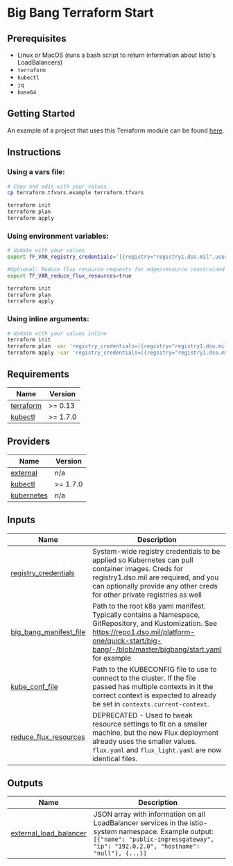 # Big Bang Terraform Start

## Prerequisites

- Linux or MacOS (runs a bash script to return information about Istio's LoadBalancers)
- `terraform`
- `kubectl`
- `jq`
- `base64`

## Getting Started

An example of a project that uses this Terraform module can be found [here](https://repo1.dso.mil/platform-one/quick-start/big-bang).

## Instructions

### Using a vars file:

```bash
# Copy and edit with your values
cp terraform.tfvars.example terraform.tfvars 

terraform init
terraform plan
terraform apply
```

### Using environment variables:

```bash
# Update with your values
export TF_VAR_registry_credentials='[{registry="registry1.dso.mil",username="REPLACE_ME",password="REPLACE_ME"}]'

#Optional: Reduce flux resource requests for edge/resource constrained environments
export TF_VAR_reduce_flux_resources=true

terraform init
terraform plan
terraform apply
```

### Using inline arguments:

```bash
# Update with your values inline
terraform init
terraform plan -var 'registry_credentials=[{registry="registry1.dso.mil",username="REPLACE_ME",password="REPLACE_ME"}]'
terraform apply -var 'registry_credentials=[{regsitry="registry1.dso.mil",username="REPLACE_ME",password="REPLACE_ME"}]'
```

<!-- BEGIN_TF_DOCS -->
## Requirements

| Name | Version |
|------|---------|
| <a name="requirement_terraform"></a> [terraform](#requirement\_terraform) | >= 0.13 |
| <a name="requirement_kubectl"></a> [kubectl](#requirement\_kubectl) | >= 1.7.0 |

## Providers

| Name | Version |
|------|---------|
| <a name="provider_external"></a> [external](#provider\_external) | n/a |
| <a name="provider_kubectl"></a> [kubectl](#provider\_kubectl) | >= 1.7.0 |
| <a name="provider_kubernetes"></a> [kubernetes](#provider\_kubernetes) | n/a |

## Inputs

| Name | Description | Type | Default | Required |
|------|-------------|------|---------|:--------:|
| <a name="input_registry_credentials"></a> [registry\_credentials](#input\_registry\_credentials) | System-wide registry credentials to be applied so Kubernetes can pull container images. Creds for registry1.dso.mil are required, and you can optionally provide any other creds for other private registries as well | <pre>list(object({<br>    registry = string<br>    username = string<br>    password = string<br>  }))</pre> | n/a | yes |
| <a name="input_big_bang_manifest_file"></a> [big\_bang\_manifest\_file](#input\_big\_bang\_manifest\_file) | Path to the root k8s yaml manifest. Typically contains a Namespace, GitRepository, and Kustomization. See https://repo1.dso.mil/platform-one/quick-start/big-bang/-/blob/master/bigbang/start.yaml for example | `string` | `"k8s/start.yaml"` | no |
| <a name="input_kube_conf_file"></a> [kube\_conf\_file](#input\_kube\_conf\_file) | Path to the KUBECONFIG file to use to connect to the cluster. If the file passed has multiple contexts in it the correct context is expected to already be set in `contexts.current-context`. | `string` | `"~/.kube/config"` | no |
| <a name="input_reduce_flux_resources"></a> [reduce\_flux\_resources](#input\_reduce\_flux\_resources) | DEPRECATED - Used to tweak resource settings to fit on a smaller machine, but the new Flux deployment already uses the smaller values. `flux.yaml` and `flux_light.yaml` are now identical files. | `bool` | `false` | no |

## Outputs

| Name | Description |
|------|-------------|
| <a name="output_external_load_balancer"></a> [external\_load\_balancer](#output\_external\_load\_balancer) | JSON array with information on all LoadBalancer services in the istio-system namespace. Example output: `[{"name": "public-ingressgateway", "ip": "192.0.2.0", "hostname": "null"}, {...}]` |
<!-- END_TF_DOCS -->
